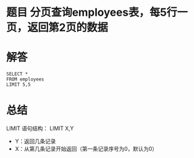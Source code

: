 # 题目 分页查询employees表，每5行一页，返回第2页的数据

# 解答

```mysql
SELECT *
FROM employees
LIMIT 5,5
```

# 总结

LIMIT 语句结构： LIMIT X,Y 
* Y：返回几条记录
* X：从第几条记录开始返回（第一条记录序号为0，默认为0）
